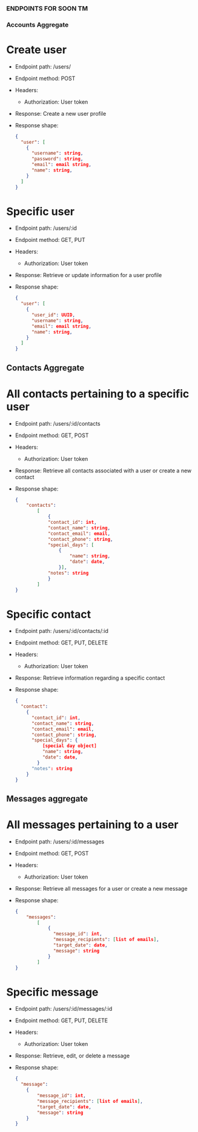 ### ENDPOINTS FOR SOON TM

### Accounts Aggregate

# Create user 

* Endpoint path: /users/
* Endpoint method: POST

* Headers:
  * Authorization: User token

* Response: Create a new user profile
* Response shape:

    ```json
    {
      "user": [
        {
          "username": string,
          "password": string,
          "email": email string,
          "name": string,
        }
      ]
    }
    ```


# Specific user

* Endpoint path: /users/:id
* Endpoint method: GET, PUT

* Headers:
  * Authorization: User token

* Response: Retrieve or update information for a user profile
* Response shape:

    ```json
    {
      "user": [
        {
          "user_id": UUID,
          "username": string,
          "email": email string,
          "name": string,
        }
      ]
    }
    ```


## Contacts Aggregate

# All contacts pertaining to a specific user

* Endpoint path: /users/:id/contacts
* Endpoint method: GET, POST

* Headers:
  * Authorization: User token

* Response: Retrieve all contacts associated with a user or create a new contact
* Response shape:

    ```json
    {
        "contacts":
            [
                {
                "contact_id": int,
                "contact_name": string,
                "contact_email": email,
                "contact_phone": string,
                "special_days": [
                    {
                        "name": string,
                        "date": date,
                    }],          
                "notes": string
                }
            ]
    }
    ```

# Specific contact

* Endpoint path: /users/:id/contacts/:id
* Endpoint method: GET, PUT, DELETE

* Headers:
  * Authorization: User token

* Response: Retrieve information regarding a specific contact
* Response shape:

    ```json
    {
      "contact": 
        {
          "contact_id": int,
          "contact_name": string,
          "contact_email": email,
          "contact_phone": string,
          "special_days": {
              [special day object]
              "name": string,
              "date": date,
            }
          "notes": string
        }      
    }
    ```


## Messages aggregate

# All messages pertaining to a user

* Endpoint path: /users/:id/messages
* Endpoint method: GET, POST

* Headers:
  * Authorization: User token

* Response: Retrieve all messages for a user or create a new message
* Response shape:

    ```json
    {
        "messages":
            [
                {
                  "message_id": int,
                  "message_recipients": [list of emails],
                  "target_date": date,        
                  "message": string
                }
            ]
    }
    ```

# Specific message

* Endpoint path: /users/:id/messages/:id
* Endpoint method: GET, PUT, DELETE

* Headers:
  * Authorization: User token

* Response: Retrieve, edit, or delete a message
* Response shape:

    ```json
    {
      "message": 
        {
            "message_id": int,
            "message_recipients": [list of emails],
            "target_date": date,        
            "message": string
        }    
    }
    ```
